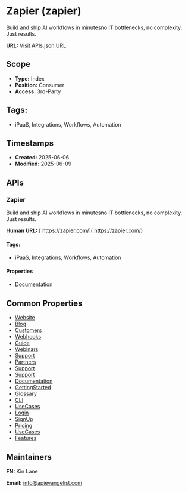# Zapier (zapier)
Build and ship AI workflows in minutesno IT bottlenecks, no complexity. Just results. 

**URL:** [Visit APIs.json URL](https://raw.githubusercontent.com/api-evangelist/zapier/refs/heads/main/apis.yml)

## Scope

- **Type:** Index 
- **Position:** Consumer 
- **Access:** 3rd-Party 

## Tags:

 - iPaaS, Integrations, Workflows, Automation

## Timestamps

- **Created:** 2025-06-06 
- **Modified:** 2025-06-09 

## APIs

### Zapier
Build and ship AI workflows in minutesno IT bottlenecks, no complexity. Just results. 

**Human URL:** [ https://zapier.com/]( https://zapier.com/)


#### Tags:

 - iPaaS, Integrations, Workflows, Automation

#### Properties

- [Documentation]( https://zapier.com/)

## Common Properties

- [Website](https://zapier.com/)
- [Blog](https://zapier.com/blog/)
- [Customers](https://zapier.com/customer-stories)
- [Webhooks](https://zapier.com/blog/what-are-webhooks/)
- [Guide](https://zapier.com/resources/guides)
- [Webinars](https://zapier.com/resources/events)
- [Support](https://help.zapier.com/hc/en-us)
- [Partners](https://zapier.com/experts)
- [Support](https://zapier.com/l/support)
- [Support](https://zapier.com/l/support-services)
- [Documentation](https://docs.zapier.com/platform/home)
- [GettingStarted](https://docs.zapier.com/platform/quickstart/build-integration)
- [Glossary](https://docs.zapier.com/platform/quickstart/glossary)
- [CLI](https://docs.zapier.com/platform/build-cli/overview)
- [UseCases](https://docs.zapier.com/platform/reference/forms-app)
- [Login](https://zapier.com/app/login?next=%2Fapp%2Fdeveloper%2F)
- [SignUp](https://zapier.com/sign-up?next=%2Fapp%2Fdeveloper%2F)
- [Pricing](https://zapier.com/pricing)
- [UseCases](undefined)
- [Features](undefined)

## Maintainers

**FN:** Kin Lane

**Email:** info@apievangelist.com


